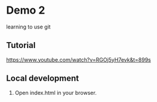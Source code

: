# Demo 2

learning to use git

## Tutorial

https://www.youtube.com/watch?v=RGOj5yH7evk&t=899s

## Local development

1. Open index.html in your browser.
